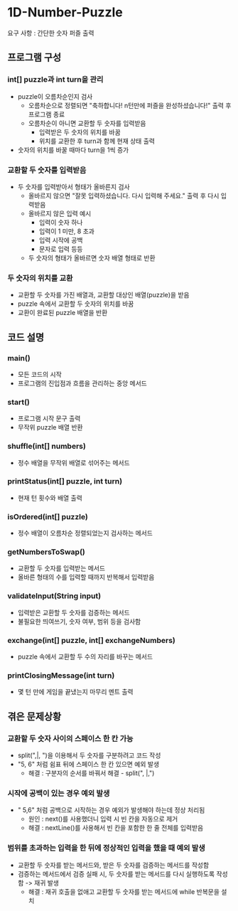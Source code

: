 # 1D-Number-Puzzle
요구 사항 : 간단한 숫자 퍼즐 출력

## 프로그램 구성

### int[] puzzle과 int turn을 관리
- puzzle이 오름차순인지 검사
  - 오름차순으로 정렬되면 "축하합니다! n턴만에 퍼즐을 완성하셨습니다!" 출력 후 프로그램 종료
  - 오름차순이 아니면 교환할 두 숫자를 입력받음
    - 입력받은 두 숫자의 위치를 바꿈
    - 위치를 교환한 후 turn과 함께 현재 상태 출력
- 숫자의 위치를 바꿀 때마다 turn을 1씩 증가

### 교환할 두 숫자를 입력받음
- 두 숫자를 입력받아서 형태가 올바른지 검사
  - 올바르지 않으면 "잘못 입력하셨습니다. 다시 입력해 주세요." 출력 후 다시 입력받음
  - 올바르지 않은 입력 예시
    - 입력이 숫자 하나  
    - 입력이 1 미만, 8 초과
    - 입력 시작에 공백
    - 문자로 입력 등등
  - 두 숫자의 형태가 올바르면 숫자 배열 형태로 반환

### 두 숫자의 위치를 교환
- 교환할 두 숫자를 가진 배열과, 교환할 대상인 배열(puzzle)을 받음
- puzzle 속에서 교환할 두 숫자의 위치를 바꿈
- 교환이 완료된 puzzle 배열을 반환


## 코드 설명

### main()
- 모든 코드의 시작
- 프로그램의 진입점과 흐름을 관리하는 중앙 메서드

### start()
- 프로그램 시작 문구 출력
- 무작위 puzzle 배열 반환

### shuffle(int[] numbers)
- 정수 배열을 무작위 배열로 섞어주는 메서드

### printStatus(int[] puzzle, int turn)
- 현재 턴 횟수와 배열 출력

### isOrdered(int[] puzzle)
- 정수 배열이 오름차순 정렬되었는지 검사하는 메서드

### getNumbersToSwap()
- 교환할 두 숫자를 입력받는 메서드
- 올바른 형태의 수를 입력할 때까지 반복해서 입력받음

### validateInput(String input)
- 입력받은 교환할 두 숫자를 검증하는 메서드
- 불필요한 띄여쓰기, 숫자 여부, 범위 등을 검사함

### exchange(int[] puzzle, int[] exchangeNumbers)
- puzzle 속에서 교환할 두 수의 자리를 바꾸는 메서드

### printClosingMessage(int turn)
- 몇 턴 만에 게임을 끝냈는지 마무리 멘트 출력


## 겪은 문제상황

### 교환할 두 숫자 사이의 스페이스 한 칸 가능
- split(",|, ")을 이용해서 두 숫자를 구분하려고 코드 작성
- "5, 6" 처럼 쉼표 뒤에 스페이스 한 칸 있으면 예외 발생
  - 해결 : 구분자의 순서를 바꿔서 해결 - split(", |,")

### 시작에 공백이 있는 경우 예외 발생
- " 5,6" 처럼 공백으로 시작하는 경우 예외가 발생해야 하는데 정상 처리됨
  - 원인 : next()를 사용했더니 입력 시 빈 칸을 자동으로 제거
  - 해결 : nextLine()를 사용해서 빈 칸을 포함한 한 줄 전체를 입력받음

### 범위를 초과하는 입력을 한 뒤에 정상적인 입력을 했을 때 예외 발생
- 교환할 두 숫자를 받는 메서드와, 받은 두 숫자를 검증하는 메서드를 작성함
- 검증하는 메서드에서 검증 실패 시, 두 숫자를 받는 메서드를 다시 실행하도록 작성함 -> 재귀 발생
  - 해결 : 재귀 호출을 없애고 교환할 두 숫자를 받는 메서드에 while 반복문을 설치